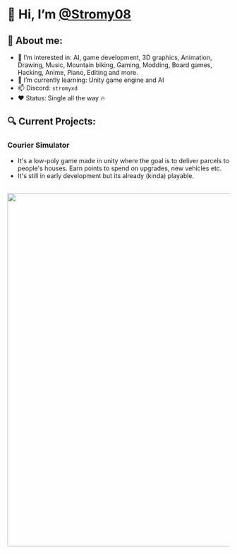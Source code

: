# 👋 Hi, I’m [@Stromy08](https://github.com/Stromy08)
## 🪪 About me:
- 👀 I’m interested in: AI, game development, 3D graphics, Animation, Drawing, Music, Mountain biking, Gaming, Modding, Board games, Hacking, Anime, Piano, Editing and more.
- 🌱 I’m currently learning: Unity game engine and AI
- 📫 Discord: `stromyxd`
- ❤️ Status: Single all the way 🔥

## 🔍 Current Projects:
### Courier Simulator
- It's a low-poly game made in unity where the goal is to deliver parcels to people's houses. Earn points to spend on upgrades, new vehicles etc.
- It's still in early development but its already (kinda) playable.
<br>
<img src="https://github.com/Stromy08/Courier-simulator/blob/main/images/thumbnail.png" width="800px"></img>
